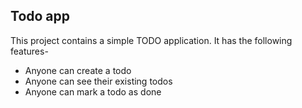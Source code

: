 ## Todo app

This project contains a simple TODO application.
It has the following features-

- Anyone can create a todo
- Anyone can see their existing todos
- Anyone can mark a todo as done
